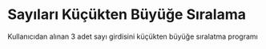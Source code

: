# Sayıları Küçükten Büyüğe Sıralama
  Kullanıcıdan alınan 3 adet sayı girdisini küçükten büyüğe sıralatma programı
